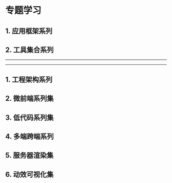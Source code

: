 # 专题学习

## 1. 应用框架系列
## 2. 工具集合系列
----------------  
----------------
## 1. 工程架构系列
## 2. 微前端系列集
## 3. 低代码系列集
## 4. 多端跨端系列
## 5. 服务器渲染集
## 6. 动效可视化集